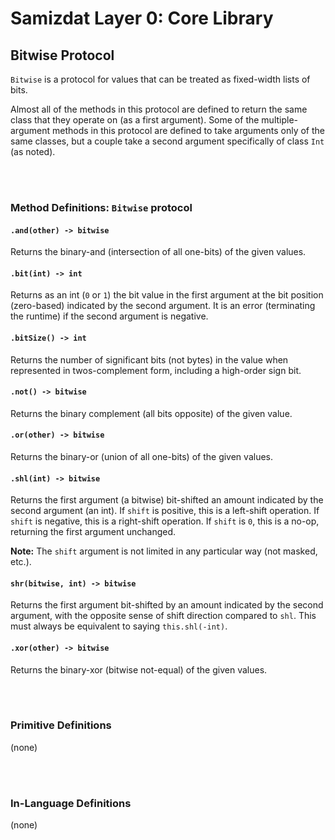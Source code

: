 Samizdat Layer 0: Core Library
==============================

Bitwise Protocol
----------------

`Bitwise` is a protocol for values that can be treated as fixed-width
lists of bits.

Almost all of the methods in this protocol are defined to return the same
class that they operate on (as a first argument). Some of the multiple-argument
methods in this protocol are defined to take arguments only of the same
classes, but a couple take a second argument specifically of class `Int`
(as noted).


<br><br>
### Method Definitions: `Bitwise` protocol

#### `.and(other) -> bitwise`

Returns the binary-and (intersection of all one-bits) of the given values.

#### `.bit(int) -> int`

Returns as an int (`0` or `1`) the bit value in the first
argument at the bit position (zero-based) indicated by the second
argument. It is an error (terminating the runtime) if the second
argument is negative.

#### `.bitSize() -> int`

Returns the number of significant bits (not bytes) in
the value when represented in twos-complement form, including a
high-order sign bit.

#### `.not() -> bitwise`

Returns the binary complement (all bits opposite) of the given value.

#### `.or(other) -> bitwise`

Returns the binary-or (union of all one-bits) of the given values.

#### `.shl(int) -> bitwise`

Returns the first argument (a bitwise) bit-shifted an amount indicated
by the second argument (an int). If `shift` is positive, this
is a left-shift operation. If `shift` is negative, this is a right-shift
operation. If `shift` is `0`, this is a no-op, returning the first
argument unchanged.

**Note:** The `shift` argument is not limited in any particular way (not
masked, etc.).

#### `shr(bitwise, int) -> bitwise`

Returns the first argument bit-shifted by an amount indicated by the
second argument, with the opposite sense of shift direction compared
to `shl`. This must always be equivalent to saying `this.shl(-int)`.

#### `.xor(other) -> bitwise`

Returns the binary-xor (bitwise not-equal) of the given values.


<br><br>
### Primitive Definitions

(none)


<br><br>
### In-Language Definitions

(none)
